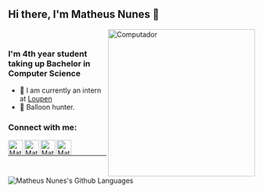 ## Hi there, I'm Matheus Nunes 👋

<img src="https://media0.giphy.com/media/dYsTmIt6zntHD4pVNl/200.webp?cid=ecf05e478g0yegv2dinoiykccfe3pu0gk4zhptlsj3h3bicz&rid=200.webp" min-width="300px" max-width="300px" width="300px" align="right" alt="Computador">
   <br>


### I'm 4th year student taking up Bachelor in Computer Science

- 🔭 I am currently an intern at [Loupen][loupen]
- 🎈 Balloon hunter.

### Connect with me:

[<img align="left" alt="MatheusNunes | Facebook" width="30px" src="https://res.cloudinary.com/nunes/image/upload/v1619395649/iconfinder_1_Facebook_colored_svg_copy_5296499_oowhjz.svg" />][facebook]
[<img align="left" alt="MatheusNunes | LinkedIn" width="30px" src="https://res.cloudinary.com/nunes/image/upload/v1619395763/iconfinder_linkedin_834713_e0wv6o.svg" />][linkedin]
[<img align="left" alt="MatheusNunes | Instagram" width="30px" src="https://res.cloudinary.com/nunes/image/upload/v1619395834/iconfinder_instagram_1632517_a1pzta.svg" />][instagram]
[<img align="left" alt="MatheusNunes | Medium" width="30px" src="https://res.cloudinary.com/nunes/image/upload/v1619395546/iconfinder_medium_4961975_xv7gmv.svg" />][medium]


<br/>

---

<img align="left" alt="Matheus Nunes's Github Languages" src="https://github-readme-stats.vercel.app/api/top-langs/?username=matheusnunesismael&layout=compact&bg_color=30,e96443,904e95&title_color=fff&text_color=fff" />

[facebook]: https://www.facebook.com/people/Matheus-Nunes-Ismael/100007590015835
[instagram]: https://www.instagram.com/theusnunis/
[linkedin]: https://www.linkedin.com/in/matheus-nunes-ismael-82675914b/
[medium]: https://medium.com/@nunes.matheus.ismael
[lcass]: https://github.com/EpidemiologiaLCAS
[loupen]: https://loupen.com.br/
[anything]: https://google.com.br
